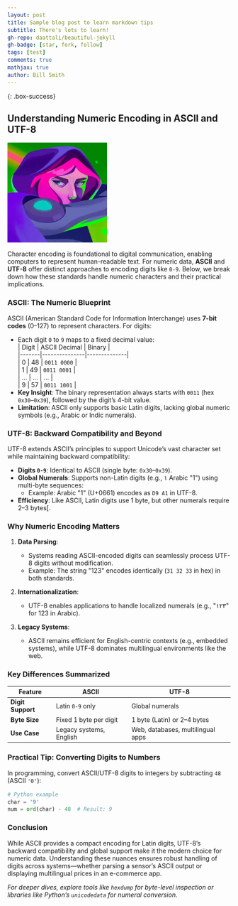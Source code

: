 ```yaml
---
layout: post
title: Sample blog post to learn markdown tips
subtitle: There's lots to learn!
gh-repo: daattali/beautiful-jekyll
gh-badge: [star, fork, follow]
tags: [test]
comments: true
mathjax: true
author: Bill Smith
---
```


{: .box-success}
## Understanding Numeric Encoding in ASCII and UTF-8

![Example](/assets/img/profile_pic.jpeg)

Character encoding is foundational to digital communication, enabling computers to represent human-readable text. For numeric data, **ASCII** and **UTF-8** offer distinct approaches to encoding digits like `0-9`. Below, we break down how these standards handle numeric characters and their practical implications.  

### ASCII: The Numeric Blueprint  
ASCII (American Standard Code for Information Interchange) uses **7-bit codes** (0–127) to represent characters. For digits:  
- Each digit `0` to `9` maps to a fixed decimal value:  
  | Digit | ASCII Decimal | Binary       |  
  |-------|---------------|--------------|  
  | 0     | 48            | `0011 0000` |  
  | 1     | 49            | `0011 0001` |  
  | ...   | ...           | ...          |  
  | 9     | 57            | `0011 1001` |  
- **Key Insight**: The binary representation always starts with `0011` (hex `0x30`–`0x39`), followed by the digit’s 4-bit value.  
- **Limitation**: ASCII only supports basic Latin digits, lacking global numeric symbols (e.g., Arabic or Indic numerals).  

### UTF-8: Backward Compatibility and Beyond  
UTF-8 extends ASCII’s principles to support Unicode’s vast character set while maintaining backward compatibility:  
- **Digits `0-9`**: Identical to ASCII (single byte: `0x30`–`0x39`).  
- **Global Numerals**: Supports non-Latin digits (e.g., ١ Arabic "1") using multi-byte sequences:  
  - Example: Arabic "1" (U+0661) encodes as `D9 A1` in UTF-8.  
- **Efficiency**: Like ASCII, Latin digits use 1 byte, but other numerals require 2–3 bytes[.  

### Why Numeric Encoding Matters  
1. **Data Parsing**:  
   - Systems reading ASCII-encoded digits can seamlessly process UTF-8 digits without modification.  
   - Example: The string "123" encodes identically (`31 32 33` in hex) in both standards.  

2. **Internationalization**:  
   - UTF-8 enables applications to handle localized numerals (e.g., "١٢٣" for 123 in Arabic).  

3. **Legacy Systems**:  
   - ASCII remains efficient for English-centric contexts (e.g., embedded systems), while UTF-8 dominates multilingual environments like the web.  

### Key Differences Summarized  
| Feature          | ASCII                  | UTF-8                          |  
|------------------|------------------------|--------------------------------|  
| **Digit Support** | Latin `0-9` only      | Global numerals                |  
| **Byte Size**    | Fixed 1 byte per digit| 1 byte (Latin) or 2–4 bytes   |  
| **Use Case**     | Legacy systems, English | Web, databases, multilingual apps |  

### Practical Tip: Converting Digits to Numbers  
In programming, convert ASCII/UTF-8 digits to integers by subtracting `48` (ASCII `'0'`):  
```python  
# Python example  
char = '9'  
num = ord(char) - 48  # Result: 9  
```

### Conclusion  
While ASCII provides a compact encoding for Latin digits, UTF-8’s backward compatibility and global support make it the modern choice for numeric data. Understanding these nuances ensures robust handling of digits across systems—whether parsing a sensor’s ASCII output or displaying multilingual prices in an e-commerce app.  

*For deeper dives, explore tools like `hexdump` for byte-level inspection or libraries like Python’s `unicodedata` for numeral conversion.*
